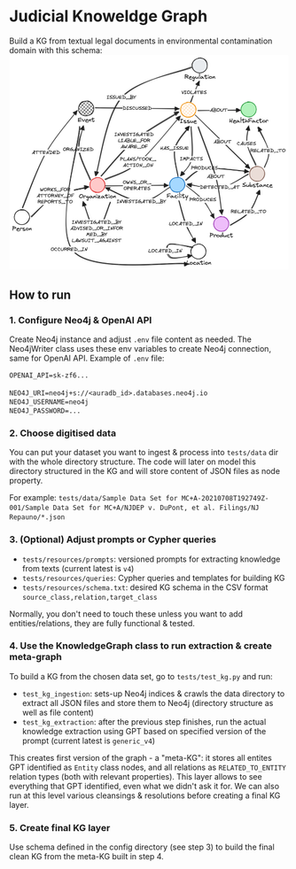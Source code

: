 # Judicial Knoweldge Graph

Build a KG from textual legal documents in environmental contamination domain with this schema:
![KG Schema](imgs/Octavial_KG_schema.png)

## How to run

### 1. Configure Neo4j & OpenAI API
Create Neo4j instance and adjust `.env` file content as needed. The Neo4jWriter class uses these env variables to create Neo4j connection, same for OpenAI API.
Example of `.env` file:
```commandline
OPENAI_API=sk-zf6...

NEO4J_URI=neo4j+s://<auradb_id>.databases.neo4j.io
NEO4J_USERNAME=neo4j
NEO4J_PASSWORD=...
```

### 2. Choose digitised data
You can put your dataset you want to ingest & process into `tests/data` dir with the whole directory structure. The code will later on model this directory structured in the KG and will store content of JSON files as node property.

For example: `tests/data/Sample Data Set for MC+A-20210708T192749Z-001/Sample Data Set for MC+A/NJDEP v. DuPont, et al. Filings/NJ Repauno/*.json`

### 3. (Optional) Adjust prompts or Cypher queries
* `tests/resources/prompts`: versioned prompts for extracting knowledge from texts (current latest is `v4`)
* `tests/resources/queries`: Cypher queries and templates for building KG 
* `tests/resources/schema.txt`: desired KG schema in the CSV format `source_class,relation,target_class`

Normally, you don't need to touch these unless you want to add entities/relations, they are fully functional & tested.

### 4. Use the KnowledgeGraph class to run extraction & create meta-graph
To build a KG from the chosen data set, go to `tests/test_kg.py` and run:
* `test_kg_ingestion`: sets-up Neo4j indices & crawls the data directory to extract all JSON files and store them to Neo4j (directory structure as well as file content)
* `test_kg_extraction`: after the previous step finishes, run the actual knowledge extraction using GPT based on specified version of the prompt (current latest is `generic_v4`)

This creates first version of the graph - a "meta-KG": it stores all entites GPT identified as `Entity` class nodes, and all relations as `RELATED_TO_ENTITY` relation types (both with relevant properties). This layer allows to see everything that GPT identified, even what we didn't ask it for. We can also run at this level various cleansings & resolutions before creating a final KG layer.

### 5. Create final KG layer
Use schema defined in the config directory (see step 3) to build the final clean KG from the meta-KG built in step 4.
